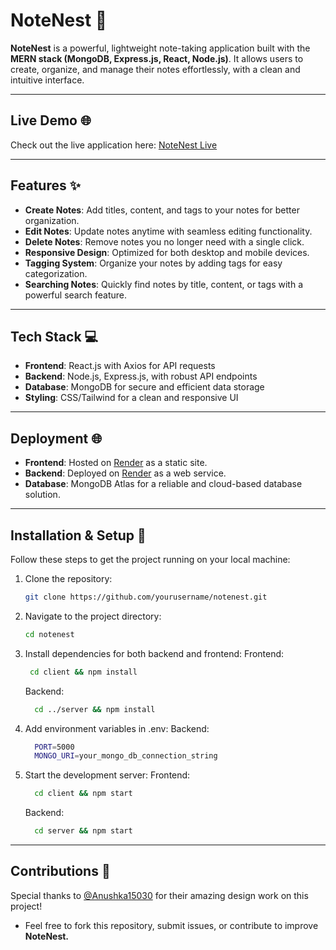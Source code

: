# NoteNest 📝

**NoteNest** is a powerful, lightweight note-taking application built with the **MERN stack (MongoDB, Express.js, React, Node.js)**. It allows users to create, organize, and manage their notes effortlessly, with a clean and intuitive interface.

---

## Live Demo 🌐

Check out the live application here: [NoteNest Live](https://note-nest-kappa.vercel.app/)

---

## Features ✨

- **Create Notes**: Add titles, content, and tags to your notes for better organization.
- **Edit Notes**: Update notes anytime with seamless editing functionality.
- **Delete Notes**: Remove notes you no longer need with a single click.
- **Responsive Design**: Optimized for both desktop and mobile devices.
- **Tagging System**: Organize your notes by adding tags for easy categorization.
- **Searching Notes**: Quickly find notes by title, content, or tags with a powerful search feature.

---

## Tech Stack 💻

- **Frontend**: React.js with Axios for API requests
- **Backend**: Node.js, Express.js, with robust API endpoints
- **Database**: MongoDB for secure and efficient data storage
- **Styling**: CSS/Tailwind for a clean and responsive UI

---

## Deployment 🌐

- **Frontend**: Hosted on [Render](https://render.com) as a static site.
- **Backend**: Deployed on [Render](https://render.com) as a web service.
- **Database**: MongoDB Atlas for a reliable and cloud-based database solution.

---

## Installation & Setup 🚀

Follow these steps to get the project running on your local machine:

1. Clone the repository:
   ```bash
   git clone https://github.com/yourusername/notenest.git
   ```

2. Navigate to the project directory:
   ```bash
   cd notenest
   ```
   
3. Install dependencies for both backend and frontend:
   Frontend:
   ```bash
    cd client && npm install
   ```
   Backend:
   ```bash
     cd ../server && npm install
   ```

4. Add environment variables in .env:
   Backend:
   ```bash
     PORT=5000
     MONGO_URI=your_mongo_db_connection_string
   ```

5. Start the development server:
   Frontend:
   ```bash
     cd client && npm start
   ```
   Backend:
   ```bash
     cd server && npm start
   ```

---

## Contributions 🤝

Special thanks to [@Anushka15030](https://github.com/Anushka15030) for their amazing design work on this project!

- Feel free to fork this repository, submit issues, or contribute to improve **NoteNest.**



   
